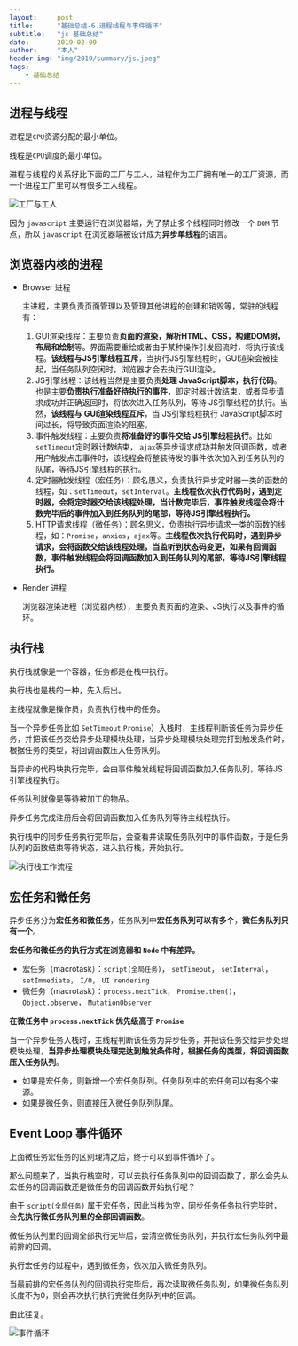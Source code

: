 ```yaml
---
layout:     post
title:      "基础总结-6.进程线程与事件循环"
subtitle:   "js 基础总结"
date:       2019-02-09
author:     "本人"
header-img: "img/2019/summary/js.jpeg"
tags:
    - 基础总结
---
```



## 进程与线程

进程是`CPU`资源分配的最小单位。

线程是`CPU`调度的最小单位。

进程与线程的关系好比下面的工厂与工人，进程作为工厂拥有唯一的工厂资源，而一个进程工厂里可以有很多工人线程。

![工厂与工人](/my-blog/img/2019/02/线程与进程.jpg)

因为 `javascript` 主要运行在浏览器端，为了禁止多个线程同时修改一个 `DOM` 节点，所以 `javascript` 在浏览器端被设计成为**异步单线程**的语言。


## 浏览器内核的进程

- Browser 进程

  主进程，主要负责页面管理以及管理其他进程的创建和销毁等，常驻的线程有：

    1. GUI渲染线程：主要负责**页面的渲染，解析HTML、CSS，构建DOM树，布局和绘制**等。界面需要重绘或者由于某种操作引发回流时，将执行该线程。**该线程与JS引擎线程互斥**，当执行JS引擎线程时，GUI渲染会被挂起，当任务队列空闲时，浏览器才会去执行GUI渲染。
    2. JS引擎线程：该线程当然是主要负责**处理 JavaScript脚本，执行代码**。也是主要**负责执行准备好待执行的事件**，即定时器计数结束，或者异步请求成功并正确返回时，将依次进入任务队列，等待 JS引擎线程的执行。当然，**该线程与 GUI渲染线程互斥**，当 JS引擎线程执行 JavaScript脚本时间过长，将导致页面渲染的阻塞。
    3. 事件触发线程：主要负责**将准备好的事件交给 JS引擎线程执行**。比如`setTimeout`定时器计数结束， `ajax`等异步请求成功并触发回调函数，或者用户触发点击事件时，该线程会将整装待发的事件依次加入到任务队列的队尾，等待JS引擎线程的执行。
    4. 定时器触发线程（宏任务）：顾名思义，负责执行异步定时器一类的函数的线程，如：`setTimeout`，`setInterval`。**主线程依次执行代码时，遇到定时器，会将定时器交给该线程处理，当计数完毕后，事件触发线程会将计数完毕后的事件加入到任务队列的尾部，等待JS引擎线程执行。**
    5. HTTP请求线程（微任务）：顾名思义，负责执行异步请求一类的函数的线程，如：`Promise`，`anxios`，`ajax`等。**主线程依次执行代码时，遇到异步请求，会将函数交给该线程处理，当监听到状态码变更，如果有回调函数，事件触发线程会将回调函数加入到任务队列的尾部，等待JS引擎线程执行。**

- Render 进程

  浏览器渲染进程（浏览器内核），主要负责页面的渲染、JS执行以及事件的循环。


## 执行栈

执行栈就像是一个容器，任务都是在栈中执行。

执行栈也是栈的一种，先入后出。

主线程就像是操作员，负责执行栈中的任务。

当一个异步任务比如 `SetTimeout` `Promise`）入栈时，主线程判断该任务为异步任务，并把该任务交给异步处理模块处理，当异步处理模块处理完打到触发条件时，根据任务的类型，将回调函数压入任务队列。

当异步的代码块执行完毕，会由事件触发线程将回调函数加入任务队列，等待JS引擎线程执行。

任务队列就像是等待被加工的物品。

异步任务完成注册后会将回调函数加入任务队列等待主线程执行。

执行栈中的同步任务执行完毕后，会查看并读取任务队列中的事件函数，于是任务队列的函数结束等待状态，进入执行栈，开始执行。

![执行栈工作流程](/my-blog/img/2019/02/执行栈.jpeg)


## 宏任务和微任务

异步任务分为**宏任务和微任务**，任务队列中**宏任务队列可以有多个**，**微任务队列只有一个**。

**宏任务和微任务的执行方式在浏览器和 `Node` 中有差异。**

- 宏任务（macrotask）：`script(全局任务)`， `setTimeout`， `setInterval`， `setImmediate`， `I/O`， `UI rendering`
- 微任务（macrotask）：`process.nextTick`， `Promise.then()`， `Object.observe`， `MutationObserver`

**在微任务中 `process.nextTick` 优先级高于 `Promise`**

当一个异步任务入栈时，主线程判断该任务为异步任务，并把该任务交给异步处理模块处理，**当异步处理模块处理完达到触发条件时，根据任务的类型，将回调函数压入任务队列**。

  - 如果是宏任务，则新增一个宏任务队列。任务队列中的宏任务可以有多个来源。
  - 如果是微任务，则直接压入微任务队列队尾。


## Event Loop 事件循环

上面微任务宏任务的区别理清之后，终于可以到事件循环了。

那么问题来了，当执行栈空时，可以去执行任务队列中的回调函数了，那么会先从宏任务的回调函数还是微任务的回调函数开始执行呢？

由于 `script(全局任务)` 属于宏任务，因此当栈为空，同步任务任务执行完毕时，会**先执行微任务队列里的全部回调函数**。

微任务队列里的回调全部执行完毕后，会清空微任务队列，并执行宏任务队列中最前排的回调。

执行宏任务的过程中，遇到微任务，依次加入微任务队列。

当最前排的宏任务队列的回调执行完毕后，再次读取微任务队列，如果微任务队列长度不为0，则会再次执行执行完微任务队列中的回调。

由此往复。

![事件循环](/my-blog/img/2019/02/任务队列.png)
